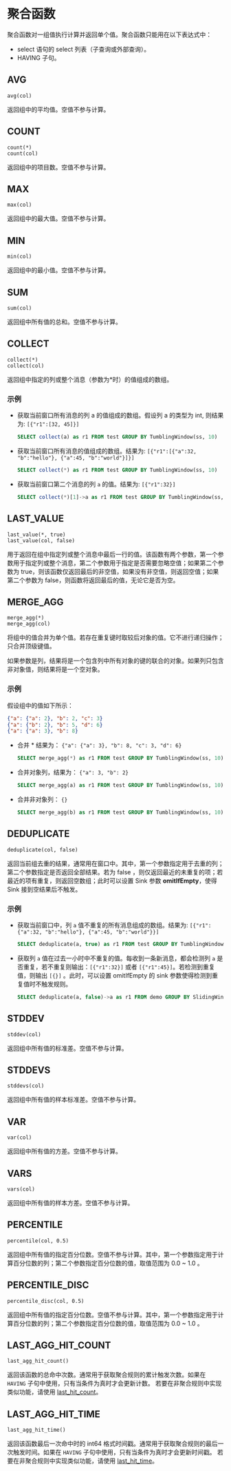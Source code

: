 # 聚合函数

聚合函数对一组值执行计算并返回单个值。聚合函数只能用在以下表达式中：

* select 语句的 select 列表（子查询或外部查询）。
* HAVING 子句。

## AVG

```text
avg(col)
```

返回组中的平均值。空值不参与计算。

## COUNT

```text
count(*)
count(col)
```

返回组中的项目数。空值不参与计算。

## MAX

```text
max(col)
```

返回组中的最大值。空值不参与计算。

## MIN

```text
min(col)
```

返回组中的最小值。空值不参与计算。

## SUM

```text
sum(col)
```

返回组中所有值的总和。空值不参与计算。

## COLLECT

```text
collect(*)
collect(col)
```

返回组中指定的列或整个消息（参数为*时）的值组成的数组。

### 示例

* 获取当前窗口所有消息的列 a 的值组成的数组。假设列 a 的类型为 int, 则结果为: `[{"r1":[32, 45]}]`

    ```sql
    SELECT collect(a) as r1 FROM test GROUP BY TumblingWindow(ss, 10)
    ```

* 获取当前窗口所有消息的值组成的数组。结果为: `[{"r1":[{"a":32, "b":"hello"}, {"a":45, "b":"world"}]}]`

    ```sql
    SELECT collect(*) as r1 FROM test GROUP BY TumblingWindow(ss, 10)
    ```

* 获取当前窗口第二个消息的列 `a` 的值。结果为: `[{"r1":32}]`

    ```sql
    SELECT collect(*)[1]->a as r1 FROM test GROUP BY TumblingWindow(ss, 10)
    ```

## LAST_VALUE

```text
last_value(*, true)
last_value(col, false)
```

用于返回在组中指定列或整个消息中最后一行的值。该函数有两个参数，第一个参数用于指定列或整个消息，第二个参数用于指定是否需要忽略空值；如果第二个参数为 true，则该函数仅返回最后的非空值，如果没有非空值，则返回空值；如果第二个参数为 false，则函数将返回最后的值，无论它是否为空。

## MERGE_AGG

```text
merge_agg(*)
merge_agg(col)
```

将组中的值合并为单个值。若存在重复键时取较后对象的值。它不进行递归操作；只合并顶级键值。

如果参数是列，结果将是一个包含列中所有对象的键的联合的对象。如果列只包含非对象值，则结果将是一个空对象。

### 示例

假设组中的值如下所示：

```json lines
{"a": {"a": 2}, "b": 2, "c": 3}
{"a": {"b": 2}, "b": 5, "d": 6}
{"a": {"a": 3}, "b": 8}
```

* 合并 * 结果为： `{"a": {"a": 3}, "b": 8, "c": 3, "d": 6}`

    ```sql
    SELECT merge_agg(*) as r1 FROM test GROUP BY TumblingWindow(ss, 10)
    ```

* 合并对象列，结果为： `{"a": 3, "b": 2}`

    ```sql
    SELECT merge_agg(a) as r1 FROM test GROUP BY TumblingWindow(ss, 10)
    ```

* 合并非对象列： `{}`

    ```sql
    SELECT merge_agg(b) as r1 FROM test GROUP BY TumblingWindow(ss, 10)
    ```

## DEDUPLICATE

```text
deduplicate(col, false)
```

返回当前组去重的结果，通常用在窗口中。其中，第一个参数指定用于去重的列；第二个参数指定是否返回全部结果。若为 false
，则仅返回最近的未重复的项；若最近的项有重复，则返回空数组；此时可以设置 Sink
参数 **omitIfEmpty**，使得 Sink 接到空结果后不触发。

### 示例

* 获取当前窗口中，列 `a` 值不重复的所有消息组成的数组。结果为: `[{"r1":{"a":32, "b":"hello"}, {"a":45, "b":"world"}}]`

    ```sql
    SELECT deduplicate(a, true) as r1 FROM test GROUP BY TumblingWindow(ss, 10)
    ```

* 获取列 `a` 值在过去一小时中不重复的值。每收到一条新消息，都会检测列 `a` 是否重复，若不重复则输出：`[{"r1":32}]`
  或者 `[{"r1":45}]`。若检测到重复值，则输出 `[{}]` 。此时，可以设置 omitIfEmpty 的 sink 参数使得检测到重复值时不触发规则。

     ```sql
     SELECT deduplicate(a, false)->a as r1 FROM demo GROUP BY SlidingWindow(hh, 1)
     ```

## STDDEV

```text
stddev(col)
```

返回组中所有值的标准差。空值不参与计算。

## STDDEVS

```text
stddevs(col)
```

返回组中所有值的样本标准差。空值不参与计算。

## VAR

```text
var(col)
```

返回组中所有值的方差。空值不参与计算。

## VARS

```text
vars(col)
```

返回组中所有值的样本方差。空值不参与计算。

## PERCENTILE

```text
percentile(col, 0.5)
```

返回组中所有值的指定百分位数。空值不参与计算。其中，第一个参数指定用于计算百分位数的列；第二个参数指定百分位数的值，取值范围为
0.0 ~ 1.0 。

## PERCENTILE_DISC

```text
percentile_disc(col, 0.5)
```

返回组中所有值的指定百分位数。空值不参与计算。其中，第一个参数指定用于计算百分位数的列；第二个参数指定百分位数的值，取值范围为
0.0 ~ 1.0 。

## LAST_AGG_HIT_COUNT

```text
last_agg_hit_count()
```

返回该函数的总命中次数。通常用于获取聚合规则的累计触发次数。如果在 `HAVING` 子句中使用，只有当条件为真时才会更新计数。
若要在非聚合规则中实现类似功能，请使用 [last_hit_count](./other_functions.md#last_hit_count)。

## LAST_AGG_HIT_TIME

```text
last_agg_hit_time()
```

返回该函数最后一次命中时的 int64 格式时间戳。通常用于获取聚合规则的最后一次触发时间。如果在 `HAVING`
子句中使用，只有当条件为真时才会更新时间戳。
若要在非聚合规则中实现类似功能，请使用 [last_hit_time](./other_functions.md#last_hit_time)。
